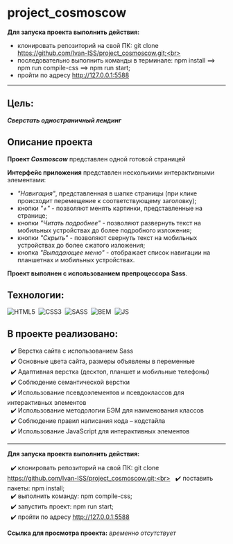 # project_cosmoscow

**Для запуска проекта выполнить действия:**

- клонировать репозиторий на свой ПК: git clone https://github.com/Ivan-ISS/project_cosmoscow.git;<br>
- последовательно выполнить команды в терминале: npm install ==> npm run compile-css ==> npm run start;<br>
- пройти по адресу http://127.0.0.1:5588

---

## Цель:
***Сверстать одностраничный лендинг***

## Описание проекта

__Проект *Cosmoscow*__ представлен одной готовой страницей

__Интерфейс приложения__ представлен несколькими интерактивными элементами:
- *"Навигация"*, представленная в шапке страницы (при клике происходит перемещение к соответствующему заголовку);
- кнопки *"+"* - позволяют менять картинки, представленные на странице;
- кнопки *"Читать подробнее"* - позволяют развернуть текст на мобильных устройствах до более подробного изложения;
- кнопки *"Скрыть"* - позволяют свернуть текст на мобильных устройствах до более сжатого изложения;
- кнопка *"Выпадающее меню"* - отображает список навигации на планшетнах и мобильных устройствах.<br>

**Проект выполнен с использованием препроцессора Sass**.

## Технологии:
<img src="https://img.shields.io/badge/HTML5-red?logo=html5&logoColor=white" alt="HTML5"/>&nbsp;
<img src="https://img.shields.io/badge/CSS3-blue?logo=css3&logoColor=white" alt="CSS3"/>&nbsp;
<img src="https://img.shields.io/badge/-Sass-DB7093?logo=sass&logoColor=white" alt="SASS"/>&nbsp;
<img src="https://img.shields.io/badge/BEM-18d0ff?logo=bem&logoColor=white" alt="BEM"/>&nbsp;
<img src="https://img.shields.io/badge/-JavaScript-f0db4f?logo=javaScript&logoColor=black" alt="JS"/>&nbsp;

## В проекте реализовано:
&nbsp; :heavy_check_mark: Верстка сайта с использованием Sass<br>
&nbsp; :heavy_check_mark: Основные цвета сайта, размеры объявлены в переменные<br>
&nbsp; :heavy_check_mark: Адаптивная верстка (десктоп, планшет и мобильные телефоны)<br>
&nbsp; :heavy_check_mark: Соблюдение семантической верстки<br>
&nbsp; :heavy_check_mark: Использование псевдоэлементов и псевдоклассов для интерактивных элементов<br>
&nbsp; :heavy_check_mark: Использование методологии БЭМ для наименования классов<br>
&nbsp; :heavy_check_mark: Соблюдение правил написания кода – кодстайла<br>
&nbsp; :heavy_check_mark: Использование JavaScript для интерактивных элементов<br>

---

**Для запуска проекта выполнить действия:**

&nbsp; :heavy_check_mark: клонировать репозиторий на свой ПК: git clone https://github.com/Ivan-ISS/project_cosmoscow.git;<br>
&nbsp; :heavy_check_mark: поставить пакеты: npm install;<br>
&nbsp; :heavy_check_mark: выполнить команду: npm compile-css;<br>
&nbsp; :heavy_check_mark: запустить проект: npm run start;<br>
&nbsp; :heavy_check_mark: пройти по адресу http://127.0.0.1:5588

**Ссылка для просмотра проекта:** *временно отсутствует*